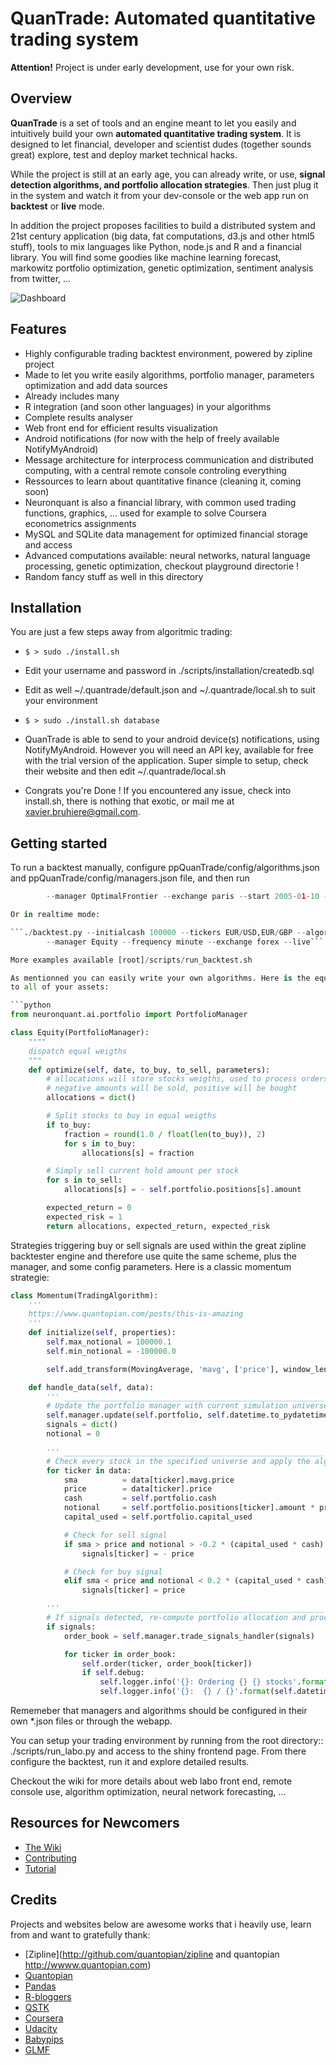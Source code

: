QuanTrade: Automated quantitative trading system
==================================================

**Attention!** Project is under early development, use for your own risk.

Overview
--------

**QuanTrade** is a set of tools and an engine meant to let you easily and intuitively build your own **automated quantitative trading system**.
It is designed to let financial, developer and scientist dudes (together sounds great) explore, test and deploy market technical hacks.

While the project is still at an early age, you can already write, or use, **signal detection algorithms, and portfolio allocation strategies**.
Then just plug it in the system and watch it from your dev-console or the web app run on **backtest** or **live** mode.

In addition the project proposes facilities to build a distributed system and 21st century application (big data, fat computations, d3.js and other html5 stuff),
tools to mix languages like Python, node.js and R and a financial library.
You will find some goodies like machine learning forecast, markowitz portfolio optimization, genetic optimization, sentiment analysis from twitter, ...


![Dashboard](https://raw.github.com/Gusabi/ppQuanTrade/develop/management/QuantDashboard.png)


Features
--------

* Highly configurable trading backtest environment, powered by zipline project
* Made to let you write easily algorithms, portfolio manager, parameters optimization and add data sources
* Already includes many
* R integration (and soon other languages) in your algorithms
* Complete results analyser
* Web front end for efficient results visualization
* Android notifications (for now with the help of freely available NotifyMyAndroid)
* Message architecture for interprocess communication and distributed computing, with a central remote console controling everything
* Ressources to learn about quantitative finance (cleaning it, coming soon)
* Neuronquant is also a financial library, with common used trading functions, graphics, ... used for example to solve Coursera econometrics assignments
* MySQL and SQLite data management for optimized financial storage and access 
* Advanced computations available: neural networks, natural language processing, genetic optimization, checkout playground directorie !
* Random fancy stuff as well in this directory


Installation
------------

You are just a few steps away from algoritmic trading:

- ```$ > sudo ./install.sh```

- Edit your username and password in ./scripts/installation/createdb.sql
- Edit as well ~/.quantrade/default.json and ~/.quantrade/local.sh to suit your environment

- ```$ > sudo ./install.sh database```

- QuanTrade is able to send to your android device(s) notifications, using NotifyMyAndroid. However you will need an API key,
available for free with the trial version of the application. Super simple to setup, check their website and then edit ~/.quantrade/local.sh

- Congrats you're Done ! If you encountered any issue, check into install.sh, there is nothing that exotic, or mail me at xavier.bruhiere@gmail.com.


Getting started
---------------

To run a backtest manually, configure ppQuanTrade/config/algorithms.json and ppQuanTrade/config/managers.json file, and then run

```./backtest.py --initial cash --tickers random,6 --algorithm DualMA \
	 	--manager OptimalFrontier --exchange paris --start 2005-01-10 --end 2010-07-03```

Or in realtime mode:

```./backtest.py --initialcash 100000 --tickers EUR/USD,EUR/GBP --algorithm StdBased \
		--manager Equity --frequency minute --exchange forex --live```

More examples available [root]/scripts/run_backtest.sh

As mentionned you can easily write your own algorithms. Here is the equity manager example, which allocates the same weight
to all of your assets:

```python
from neuronquant.ai.portfolio import PortfolioManager

class Equity(PortfolioManager):
    """"
    dispatch equal weigths
    """
    def optimize(self, date, to_buy, to_sell, parameters):
        # allocations will store stocks weigths, used to process orders later
        # negative amounts will be sold, positive will be bought
        allocations = dict()

        # Split stocks to buy in equal weigths
        if to_buy:
            fraction = round(1.0 / float(len(to_buy)), 2)
            for s in to_buy:
                allocations[s] = fraction

        # Simply sell current hold amount per stock
        for s in to_sell:
            allocations[s] = - self.portfolio.positions[s].amount

        expected_return = 0
        expected_risk = 1
        return allocations, expected_return, expected_risk
```

Strategies triggering buy or sell signals are used within the great zipline backtester engine and therefore use quite the same scheme,
plus the manager, and some config parameters. Here is a classic momentum strategie:

```python
class Momentum(TradingAlgorithm):
    '''
    https://www.quantopian.com/posts/this-is-amazing
    '''
    def initialize(self, properties):
        self.max_notional = 100000.1
        self.min_notional = -100000.0

        self.add_transform(MovingAverage, 'mavg', ['price'], window_length=properties.get('window_length', 3))

    def handle_data(self, data):
        ''' __________________________________________________________    Init   __'''
        # Update the portfolio manager with current simulation universe
        self.manager.update(self.portfolio, self.datetime.to_pydatetime())
        signals = dict()
        notional = 0

        ''' __________________________________________________________    Scan   __'''
        # Check every stock in the specified universe and apply the algorithm on it
        for ticker in data:
            sma          = data[ticker].mavg.price
            price        = data[ticker].price
            cash         = self.portfolio.cash
            notional     = self.portfolio.positions[ticker].amount * price
            capital_used = self.portfolio.capital_used

            # Check for sell signal
            if sma > price and notional > -0.2 * (capital_used * cash):
                signals[ticker] = - price

            # Check for buy signal
            elif sma < price and notional < 0.2 * (capital_used * cash):
                signals[ticker] = price

        ''' __________________________________________________________   Orders  __'''
        # If signals detected, re-compute portfolio allocation and process orders
        if signals:
            order_book = self.manager.trade_signals_handler(signals)

            for ticker in order_book:
                self.order(ticker, order_book[ticker])
                if self.debug:
                    self.logger.info('{}: Ordering {} {} stocks'.format(self.datetime, ticker, order_book[ticker]))
                    self.logger.info('{}:  {} / {}'.format(self.datetime, sma, price))
```

Rememeber that managers and algorithms should be configured in their own \*.json files or through the webapp.

You can setup your trading environment by running from the root directory::
    ./scripts/run_labo.py
and access to the shiny frontend page. From there configure the backtest, run it and explore detailed results.

Checkout the wiki for more details about web labo front end, remote console use, algorithm optimization,
neural network forecasting, ...


Resources for Newcomers
-----------------------

* [The Wiki](https://github.com/Gusabi/ppQuanTrade/wiki)
* [Contributing](https://github.com/Gusabi/ppQuanTrade/wiki/Contribution)
* [Tutorial](https://github.com/Gusabi/ppQuanTrade/wiki/How-to-become-a-ninja-trader)


Credits
-------

Projects and websites below are awesome works that i heavily use, learn from and want to gratefully thank:

* [Zipline](http://github.com/quantopian/zipline and quantopian http://wwww.quantopian.com)
* [Quantopian](http://www.quantopian.com/)
* [Pandas](http://github.com/pydata/pandas)
* [R-bloggers](http://www.r-bloggers.com/)
* [QSTK](https://github.com/tucker777/QSTK)
* [Coursera](http://www.coursera.org/)
* [Udacity](http://www.udacity.com/)
* [Babypips](http://www.babypips.com/)
* [GLMF](http://www.unixgarden.com/)
